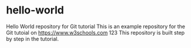 # hello-world
Hello World repository for Git tutorial
This is an example repository for the Git tutoial on https://www.w3schools.com
123
This repository is built step by step in the tutorial.
